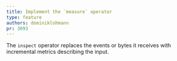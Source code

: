 ```yaml
---
title: Implement the `measure` operator
type: feature
authors: dominiklohmann
pr: 3093
---
```


The `inspect` operator replaces the events or bytes it receives with incremental
metrics describing the input.
